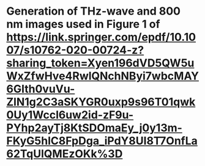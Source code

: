 # Generation of THz-wave and 800 nm images used in Figure 1 of https://link.springer.com/epdf/10.1007/s10762-020-00724-z?sharing_token=Xyen196dVD5QW5uWxZfwHve4RwlQNchNByi7wbcMAY6GIth0vuVu-ZlN1g2C3aSKYGR0uxp9s96T01qwk0Uy1Wccl6uw2id-zF9u-PYhp2ayTj8KtSDOmaEy_j0y13m-FKyG5hlC8FpDga_iPdY8UI8T7OnfLa62TqUlQMEzOKk%3D
